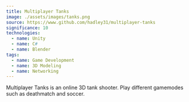 ```yaml
---
title: Multiplayer Tanks
image: ./assets/images/tanks.png
source: https://www.github.com/hadley31/multiplayer-tanks
significance: 10
technologies:
  - name: Unity
  - name: C#
  - name: Blender
tags:
  - name: Game Development
  - name: 3D Modeling
  - name: Networking
---
```


Multiplayer Tanks is an online 3D tank shooter. Play different gamemodes such as deathmatch and soccer.